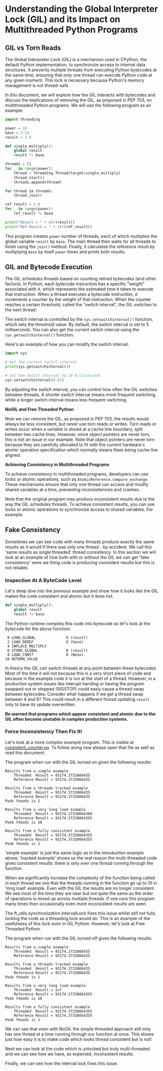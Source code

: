 # Understanding the Global Interpreter Lock (GIL) and its Impact on Multithreaded Python Programs

## GIL vs Torn Reads
The Global Interpreter Lock (GIL) is a mechanism used in CPython, the default Python implementation, to synchronize access to internal data structures. It prevents multiple threads from executing Python bytecodes at the same time, ensuring that only one thread can execute Python code at any given moment. This lock is necessary because Python's memory management is not thread-safe.

In this document, we will explore how the GIL interacts with bytecodes and discuss the implications of removing the GIL, as proposed in PEP 703, on multithreaded Python programs. We will use the following program as an example:

```python
import threading

power = 10
base = 3.14
result = 1.0

def single_multiply():
    global result
    result *= base

threads = []
for _ in range(power):
    thread = threading.Thread(target=single_multiply)
    thread.start()
    threads.append(thread)

for thread in threads:
    thread.join()

ref_result = 1.0
for _ in range(power):
    ref_result *= base

print("Result = " + str(result))
print("Ref Result = " + str(ref_result))
```

This program creates `power` number of threads, each of which multiplies the global variable `result` by `base`. The main thread then waits for all threads to finish using the `join()` method. Finally, it calculates the reference result by multiplying `base` by itself `power` times and prints both results.

## GIL and Bytecode Execution

The GIL schedules threads based on counting retired bytecodes (and other factors). In Python, each bytecode instruction has a specific "weight" associated with it, which represents the estimated time it takes to execute that instruction. When a thread executes a bytecode instruction, it increments a counter by the weight of that instruction. When the counter reaches a certain threshold, called the "switch interval", the GIL switches to the next thread.

The switch interval is controlled by the `sys.setswitchinterval()` function, which sets the threshold value. By default, the switch interval is set to 5 milliseconds. You can also get the current switch interval using the `sys.getswitchinterval()` function.

Here's an example of how you can modify the switch interval:
```python
import sys

# Get the current switch interval
print(sys.getswitchinterval())

# Set the switch interval to 10 milliseconds
sys.setswitchinterval(0.01)
```
By adjusting the switch interval, you can control how often the GIL switches between threads. A shorter switch interval means more frequent switching, while a longer switch interval means less frequent switching.

**NoGIL and Free Threaded Python**

Now we can remove the GIL, as proposed in PEP 703, the results would always be less consistent, but never use torn reads or writes. Torn reads or writes occur when a variable is stored at a cache line boundary, split between two cache lines. However, since object pointers are never torn, this is not an issue in our example. Note that object pointers are never torn because they are carefully allocated to fit with the current hardware's atomic operation specification which normally means them being cache line aligned.

**Achieving Consistency in Multithreaded Programs**

To achieve consistency in multithreaded programs, developers can use locks or atomic operations, such as `AtomicReference.compare_exchange`. These mechanisms ensure that only one thread can access and modify shared variables at a time, preventing inconsistencies and crashes.

Note that the original program may produce inconsistent results due to the way the GIL schedules threads. To achieve consistent results, you can use locks or atomic operations to synchronize access to shared variables. For example:

## Fake Consistency

Sometimes we can see code with many threads produce exactly the same results as it would if there was only one thread - by accident. We call this 'same results as single threaded' thread consistency. In this section we will look at an example of how both with or without the GIL we can get 'fake consistency' were we thing code is producing consistent results but this is not reliable.

### Inspection At A ByteCode Level
Let's deep dive into the previous example and show how it looks like the GIL makes the code consistent and atomic but it does not.

```python
def single_multiply():
    global result
    result *= base
```

The Python runtime compiles this code into bytecode so let's look at the bytecode for the above function:

```
 0 LOAD_GLOBAL              0 (result)
 2 LOAD_DEREF               0 (base)
 4 INPLACE_MULTIPLY
 6 STORE_GLOBAL             0 (result)
 8 LOAD_CONST               0 (None)
10 RETURN_VALUE
```

In theory the GIL can switch threads at any point between these bytecodes. Most of the time it will not because this is a very short piece of code and because in the example code it is run at the start of a thread. However, in a production system issues like interupt handing or having the program swapped out or stopped (SIGSTOP) could easly cause a thread swap between bytecodes. Consider what happens if we get a thread swap between 4 and 6? This could result in a different thread updating `result` only to have its update overwritten.

**Be warned that programs which appear consistent and atomic due to the GIL often become unstable in complex production systems.**

### Force Inconsistency Then Fix It!

Let's look at a more complex example program. This is visible at [consistent_counter.py](https://github.com/facebookincubator/ft_utils/blob/main/examples/consistent_counter.py). To follow along now please open that file as well as read this document.

The program when run with the GIL turned on gives the following results:

```
Results from a simple example
    Threaded  Result = 93174.3733866435
    Reference Result = 93174.3733866435

Results from a threads tracked example
    Threaded  Result = 93174.3733866435
    Reference Result = 93174.3733866435
Peak theads is 1

Results from a very long load example
    Threaded  Result = 93174.37338664389
    Reference Result = 93174.37338664355
Peak theads is 10

Results from a fully consistent example
    Threaded  Result = 93174.37338664355
    Reference Result = 93174.37338664355
Peak theads is 1
```

'simple example' is just the same logic as in the introduction example above. 'tracked example' shows us the real reason the multi-threaded code gives consistent results: there is only ever one thread running through the function.

When we significantly increase the complexity of the function being called in each thread we see that the threads running in the function go up to 10 in 'long load' example. Even with the GIL the results are no longer consistent. We see most of the time they are near but not quite the same as the order of operations is mixed up across multiple threads. If one runs this program many times then occasionally even more inconsistent results are seen.

The ft_utils.synchronization.IntervalLock fixes this issue whilst still not fully locking the code as a threading.lock would do. This is an example of the usefulness of this lock even in GIL Python. However, let's look at Free Threaded Python.


The program when run with the GIL turned off gives the following results:

```
Results from a simple example
    Threaded  Result = 93174.3733866435
    Reference Result = 93174.3733866435

Results from a threads tracked example
    Threaded  Result = 93174.3733866435
    Reference Result = 93174.3733866435
Peak theads is 1

Results from a very long load example
    Threaded  Result = inf
    Reference Result = 93174.37338664355
Peak theads is 10

Results from a fully consistent example
    Threaded  Result = 93174.37338664355
    Reference Result = 93174.37338664355
Peak theads is 1
```

We can see that even with NoGIL the simple threaded approach still only has one thread at a time running through our function at once. This shows just how easy it is to make code which looks thread consistent but is not!

Next we can look at the code which is unlocked but truly multi-threaded and we can see how we have, as expected, inconsistent results.

Finally, we can see how the interval lock fixes this issue.
